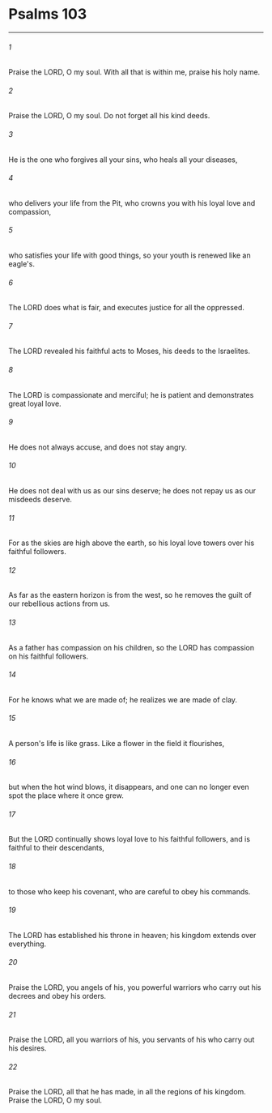 # Psalms 103
***



###### 1 
Praise the LORD, O my soul. With all that is within me, praise his holy name. 

###### 2 
Praise the LORD, O my soul. Do not forget all his kind deeds. 

###### 3 
He is the one who forgives all your sins, who heals all your diseases, 

###### 4 
who delivers your life from the Pit, who crowns you with his loyal love and compassion, 

###### 5 
who satisfies your life with good things, so your youth is renewed like an eagle's. 

###### 6 
The LORD does what is fair, and executes justice for all the oppressed. 

###### 7 
The LORD revealed his faithful acts to Moses, his deeds to the Israelites. 

###### 8 
The LORD is compassionate and merciful; he is patient and demonstrates great loyal love. 

###### 9 
He does not always accuse, and does not stay angry. 

###### 10 
He does not deal with us as our sins deserve; he does not repay us as our misdeeds deserve. 

###### 11 
For as the skies are high above the earth, so his loyal love towers over his faithful followers. 

###### 12 
As far as the eastern horizon is from the west, so he removes the guilt of our rebellious actions from us. 

###### 13 
As a father has compassion on his children, so the LORD has compassion on his faithful followers. 

###### 14 
For he knows what we are made of; he realizes we are made of clay. 

###### 15 
A person's life is like grass. Like a flower in the field it flourishes, 

###### 16 
but when the hot wind blows, it disappears, and one can no longer even spot the place where it once grew. 

###### 17 
But the LORD continually shows loyal love to his faithful followers, and is faithful to their descendants, 

###### 18 
to those who keep his covenant, who are careful to obey his commands. 

###### 19 
The LORD has established his throne in heaven; his kingdom extends over everything. 

###### 20 
Praise the LORD, you angels of his, you powerful warriors who carry out his decrees and obey his orders. 

###### 21 
Praise the LORD, all you warriors of his, you servants of his who carry out his desires. 

###### 22 
Praise the LORD, all that he has made, in all the regions of his kingdom. Praise the LORD, O my soul.
